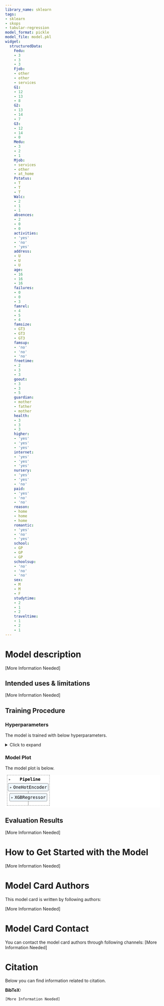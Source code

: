 ```yaml
---
library_name: sklearn
tags:
- sklearn
- skops
- tabular-regression
model_format: pickle
model_file: model.pkl
widget:
  structuredData:
    Fedu:
    - 3
    - 3
    - 3
    Fjob:
    - other
    - other
    - services
    G1:
    - 12
    - 13
    - 8
    G2:
    - 13
    - 14
    - 7
    G3:
    - 12
    - 14
    - 0
    Medu:
    - 3
    - 2
    - 1
    Mjob:
    - services
    - other
    - at_home
    Pstatus:
    - T
    - T
    - T
    Walc:
    - 2
    - 1
    - 1
    absences:
    - 2
    - 0
    - 0
    activities:
    - 'yes'
    - 'no'
    - 'yes'
    address:
    - U
    - U
    - U
    age:
    - 16
    - 16
    - 16
    failures:
    - 0
    - 0
    - 3
    famrel:
    - 4
    - 5
    - 4
    famsize:
    - GT3
    - GT3
    - GT3
    famsup:
    - 'no'
    - 'no'
    - 'no'
    freetime:
    - 2
    - 3
    - 3
    goout:
    - 3
    - 3
    - 5
    guardian:
    - mother
    - father
    - mother
    health:
    - 3
    - 3
    - 3
    higher:
    - 'yes'
    - 'yes'
    - 'yes'
    internet:
    - 'yes'
    - 'yes'
    - 'yes'
    nursery:
    - 'yes'
    - 'yes'
    - 'no'
    paid:
    - 'yes'
    - 'no'
    - 'no'
    reason:
    - home
    - home
    - home
    romantic:
    - 'yes'
    - 'no'
    - 'yes'
    school:
    - GP
    - GP
    - GP
    schoolsup:
    - 'no'
    - 'no'
    - 'no'
    sex:
    - M
    - M
    - F
    studytime:
    - 2
    - 1
    - 2
    traveltime:
    - 1
    - 2
    - 1
---
```


# Model description

[More Information Needed]

## Intended uses & limitations

[More Information Needed]

## Training Procedure

### Hyperparameters

The model is trained with below hyperparameters.

<details>
<summary> Click to expand </summary>

| Hyperparameter                        | Value                                                |
|---------------------------------------|------------------------------------------------------|
| memory                                |                                                      |
| steps                                 | [('onehotencoder', OneHotEncoder(handle_unknown='ignore', sparse=False)), ('xgbregressor', XGBRegressor(base_score=0.5, booster='gbtree', colsample_bylevel=1,<br />             colsample_bynode=1, colsample_bytree=1, enable_categorical=False,<br />             gamma=0, gpu_id=-1, importance_type=None,<br />             interaction_constraints='', learning_rate=0.300000012,<br />             max_delta_step=0, max_depth=5, min_child_weight=1, missing=nan,<br />             monotone_constraints='()', n_estimators=100, n_jobs=8,<br />             num_parallel_tree=1, predictor='auto', random_state=0, reg_alpha=0,<br />             reg_lambda=1, scale_pos_weight=1, subsample=1, tree_method='exact',<br />             validate_parameters=1, verbosity=None))]                                                      |
| verbose                               | False                                                |
| onehotencoder                         | OneHotEncoder(handle_unknown='ignore', sparse=False) |
| xgbregressor                          | XGBRegressor(base_score=0.5, booster='gbtree', colsample_bylevel=1,<br />             colsample_bynode=1, colsample_bytree=1, enable_categorical=False,<br />             gamma=0, gpu_id=-1, importance_type=None,<br />             interaction_constraints='', learning_rate=0.300000012,<br />             max_delta_step=0, max_depth=5, min_child_weight=1, missing=nan,<br />             monotone_constraints='()', n_estimators=100, n_jobs=8,<br />             num_parallel_tree=1, predictor='auto', random_state=0, reg_alpha=0,<br />             reg_lambda=1, scale_pos_weight=1, subsample=1, tree_method='exact',<br />             validate_parameters=1, verbosity=None)                                                      |
| onehotencoder__categories             | auto                                                 |
| onehotencoder__drop                   |                                                      |
| onehotencoder__dtype                  | <class 'numpy.float64'>                              |
| onehotencoder__handle_unknown         | ignore                                               |
| onehotencoder__max_categories         |                                                      |
| onehotencoder__min_frequency          |                                                      |
| onehotencoder__sparse                 | False                                                |
| xgbregressor__objective               | reg:squarederror                                     |
| xgbregressor__base_score              | 0.5                                                  |
| xgbregressor__booster                 | gbtree                                               |
| xgbregressor__colsample_bylevel       | 1                                                    |
| xgbregressor__colsample_bynode        | 1                                                    |
| xgbregressor__colsample_bytree        | 1                                                    |
| xgbregressor__enable_categorical      | False                                                |
| xgbregressor__gamma                   | 0                                                    |
| xgbregressor__gpu_id                  | -1                                                   |
| xgbregressor__importance_type         |                                                      |
| xgbregressor__interaction_constraints |                                                      |
| xgbregressor__learning_rate           | 0.300000012                                          |
| xgbregressor__max_delta_step          | 0                                                    |
| xgbregressor__max_depth               | 5                                                    |
| xgbregressor__min_child_weight        | 1                                                    |
| xgbregressor__missing                 | nan                                                  |
| xgbregressor__monotone_constraints    | ()                                                   |
| xgbregressor__n_estimators            | 100                                                  |
| xgbregressor__n_jobs                  | 8                                                    |
| xgbregressor__num_parallel_tree       | 1                                                    |
| xgbregressor__predictor               | auto                                                 |
| xgbregressor__random_state            | 0                                                    |
| xgbregressor__reg_alpha               | 0                                                    |
| xgbregressor__reg_lambda              | 1                                                    |
| xgbregressor__scale_pos_weight        | 1                                                    |
| xgbregressor__subsample               | 1                                                    |
| xgbregressor__tree_method             | exact                                                |
| xgbregressor__validate_parameters     | 1                                                    |
| xgbregressor__verbosity               |                                                      |

</details>

### Model Plot

The model plot is below.

<style>#sk-container-id-1 {color: black;background-color: white;}#sk-container-id-1 pre{padding: 0;}#sk-container-id-1 div.sk-toggleable {background-color: white;}#sk-container-id-1 label.sk-toggleable__label {cursor: pointer;display: block;width: 100%;margin-bottom: 0;padding: 0.3em;box-sizing: border-box;text-align: center;}#sk-container-id-1 label.sk-toggleable__label-arrow:before {content: "▸";float: left;margin-right: 0.25em;color: #696969;}#sk-container-id-1 label.sk-toggleable__label-arrow:hover:before {color: black;}#sk-container-id-1 div.sk-estimator:hover label.sk-toggleable__label-arrow:before {color: black;}#sk-container-id-1 div.sk-toggleable__content {max-height: 0;max-width: 0;overflow: hidden;text-align: left;background-color: #f0f8ff;}#sk-container-id-1 div.sk-toggleable__content pre {margin: 0.2em;color: black;border-radius: 0.25em;background-color: #f0f8ff;}#sk-container-id-1 input.sk-toggleable__control:checked~div.sk-toggleable__content {max-height: 200px;max-width: 100%;overflow: auto;}#sk-container-id-1 input.sk-toggleable__control:checked~label.sk-toggleable__label-arrow:before {content: "▾";}#sk-container-id-1 div.sk-estimator input.sk-toggleable__control:checked~label.sk-toggleable__label {background-color: #d4ebff;}#sk-container-id-1 div.sk-label input.sk-toggleable__control:checked~label.sk-toggleable__label {background-color: #d4ebff;}#sk-container-id-1 input.sk-hidden--visually {border: 0;clip: rect(1px 1px 1px 1px);clip: rect(1px, 1px, 1px, 1px);height: 1px;margin: -1px;overflow: hidden;padding: 0;position: absolute;width: 1px;}#sk-container-id-1 div.sk-estimator {font-family: monospace;background-color: #f0f8ff;border: 1px dotted black;border-radius: 0.25em;box-sizing: border-box;margin-bottom: 0.5em;}#sk-container-id-1 div.sk-estimator:hover {background-color: #d4ebff;}#sk-container-id-1 div.sk-parallel-item::after {content: "";width: 100%;border-bottom: 1px solid gray;flex-grow: 1;}#sk-container-id-1 div.sk-label:hover label.sk-toggleable__label {background-color: #d4ebff;}#sk-container-id-1 div.sk-serial::before {content: "";position: absolute;border-left: 1px solid gray;box-sizing: border-box;top: 0;bottom: 0;left: 50%;z-index: 0;}#sk-container-id-1 div.sk-serial {display: flex;flex-direction: column;align-items: center;background-color: white;padding-right: 0.2em;padding-left: 0.2em;position: relative;}#sk-container-id-1 div.sk-item {position: relative;z-index: 1;}#sk-container-id-1 div.sk-parallel {display: flex;align-items: stretch;justify-content: center;background-color: white;position: relative;}#sk-container-id-1 div.sk-item::before, #sk-container-id-1 div.sk-parallel-item::before {content: "";position: absolute;border-left: 1px solid gray;box-sizing: border-box;top: 0;bottom: 0;left: 50%;z-index: -1;}#sk-container-id-1 div.sk-parallel-item {display: flex;flex-direction: column;z-index: 1;position: relative;background-color: white;}#sk-container-id-1 div.sk-parallel-item:first-child::after {align-self: flex-end;width: 50%;}#sk-container-id-1 div.sk-parallel-item:last-child::after {align-self: flex-start;width: 50%;}#sk-container-id-1 div.sk-parallel-item:only-child::after {width: 0;}#sk-container-id-1 div.sk-dashed-wrapped {border: 1px dashed gray;margin: 0 0.4em 0.5em 0.4em;box-sizing: border-box;padding-bottom: 0.4em;background-color: white;}#sk-container-id-1 div.sk-label label {font-family: monospace;font-weight: bold;display: inline-block;line-height: 1.2em;}#sk-container-id-1 div.sk-label-container {text-align: center;}#sk-container-id-1 div.sk-container {/* jupyter's `normalize.less` sets `[hidden] { display: none; }` but bootstrap.min.css set `[hidden] { display: none !important; }` so we also need the `!important` here to be able to override the default hidden behavior on the sphinx rendered scikit-learn.org. See: https://github.com/scikit-learn/scikit-learn/issues/21755 */display: inline-block !important;position: relative;}#sk-container-id-1 div.sk-text-repr-fallback {display: none;}</style><div id="sk-container-id-1" class="sk-top-container" style="overflow: auto;"><div class="sk-text-repr-fallback"><pre>Pipeline(steps=[(&#x27;onehotencoder&#x27;,OneHotEncoder(handle_unknown=&#x27;ignore&#x27;, sparse=False)),(&#x27;xgbregressor&#x27;,XGBRegressor(base_score=0.5, booster=&#x27;gbtree&#x27;,colsample_bylevel=1, colsample_bynode=1,colsample_bytree=1, enable_categorical=False,gamma=0, gpu_id=-1, importance_type=None,interaction_constraints=&#x27;&#x27;,learning_rate=0.300000012, max_delta_step=0,max_depth=5, min_child_weight=1, missing=nan,monotone_constraints=&#x27;()&#x27;, n_estimators=100,n_jobs=8, num_parallel_tree=1, predictor=&#x27;auto&#x27;,random_state=0, reg_alpha=0, reg_lambda=1,scale_pos_weight=1, subsample=1,tree_method=&#x27;exact&#x27;, validate_parameters=1,verbosity=None))])</pre><b>In a Jupyter environment, please rerun this cell to show the HTML representation or trust the notebook. <br />On GitHub, the HTML representation is unable to render, please try loading this page with nbviewer.org.</b></div><div class="sk-container" hidden><div class="sk-item sk-dashed-wrapped"><div class="sk-label-container"><div class="sk-label sk-toggleable"><input class="sk-toggleable__control sk-hidden--visually" id="sk-estimator-id-1" type="checkbox" ><label for="sk-estimator-id-1" class="sk-toggleable__label sk-toggleable__label-arrow">Pipeline</label><div class="sk-toggleable__content"><pre>Pipeline(steps=[(&#x27;onehotencoder&#x27;,OneHotEncoder(handle_unknown=&#x27;ignore&#x27;, sparse=False)),(&#x27;xgbregressor&#x27;,XGBRegressor(base_score=0.5, booster=&#x27;gbtree&#x27;,colsample_bylevel=1, colsample_bynode=1,colsample_bytree=1, enable_categorical=False,gamma=0, gpu_id=-1, importance_type=None,interaction_constraints=&#x27;&#x27;,learning_rate=0.300000012, max_delta_step=0,max_depth=5, min_child_weight=1, missing=nan,monotone_constraints=&#x27;()&#x27;, n_estimators=100,n_jobs=8, num_parallel_tree=1, predictor=&#x27;auto&#x27;,random_state=0, reg_alpha=0, reg_lambda=1,scale_pos_weight=1, subsample=1,tree_method=&#x27;exact&#x27;, validate_parameters=1,verbosity=None))])</pre></div></div></div><div class="sk-serial"><div class="sk-item"><div class="sk-estimator sk-toggleable"><input class="sk-toggleable__control sk-hidden--visually" id="sk-estimator-id-2" type="checkbox" ><label for="sk-estimator-id-2" class="sk-toggleable__label sk-toggleable__label-arrow">OneHotEncoder</label><div class="sk-toggleable__content"><pre>OneHotEncoder(handle_unknown=&#x27;ignore&#x27;, sparse=False)</pre></div></div></div><div class="sk-item"><div class="sk-estimator sk-toggleable"><input class="sk-toggleable__control sk-hidden--visually" id="sk-estimator-id-3" type="checkbox" ><label for="sk-estimator-id-3" class="sk-toggleable__label sk-toggleable__label-arrow">XGBRegressor</label><div class="sk-toggleable__content"><pre>XGBRegressor(base_score=0.5, booster=&#x27;gbtree&#x27;, colsample_bylevel=1,colsample_bynode=1, colsample_bytree=1, enable_categorical=False,gamma=0, gpu_id=-1, importance_type=None,interaction_constraints=&#x27;&#x27;, learning_rate=0.300000012,max_delta_step=0, max_depth=5, min_child_weight=1, missing=nan,monotone_constraints=&#x27;()&#x27;, n_estimators=100, n_jobs=8,num_parallel_tree=1, predictor=&#x27;auto&#x27;, random_state=0, reg_alpha=0,reg_lambda=1, scale_pos_weight=1, subsample=1, tree_method=&#x27;exact&#x27;,validate_parameters=1, verbosity=None)</pre></div></div></div></div></div></div></div>

## Evaluation Results

[More Information Needed]

# How to Get Started with the Model

[More Information Needed]

# Model Card Authors

This model card is written by following authors:

[More Information Needed]

# Model Card Contact

You can contact the model card authors through following channels:
[More Information Needed]

# Citation

Below you can find information related to citation.

**BibTeX:**
```
[More Information Needed]
```
